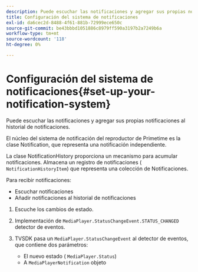 ```yaml
---
description: Puede escuchar las notificaciones y agregar sus propias notificaciones al historial de notificaciones.
title: Configuración del sistema de notificaciones
exl-id: da6cec2d-8488-4f61-881b-72999ece650c
source-git-commit: be43bbbd1051886c8979ff590a3197b2a7249b6a
workflow-type: tm+mt
source-wordcount: '118'
ht-degree: 0%

---
```


# Configuración del sistema de notificaciones{#set-up-your-notification-system}

Puede escuchar las notificaciones y agregar sus propias notificaciones al historial de notificaciones.

El núcleo del sistema de notificación del reproductor de Primetime es la clase Notification, que representa una notificación independiente.

La clase NotificationHistory proporciona un mecanismo para acumular notificaciones. Almacena un registro de notificaciones ( `NotificationHistoryItem`) que representa una colección de Notificaciones.

Para recibir notificaciones:

* Escuchar notificaciones
* Añadir notificaciones al historial de notificaciones

1. Escuche los cambios de estado.
1. Implementación de `MediaPlayer.StatusChangeEvent.STATUS_CHANGED` detector de eventos.
1. TVSDK pasa un `MediaPlayer.StatusChangeEvent` al detector de eventos, que contiene dos parámetros:

   * El nuevo estado ( `MediaPlayer.Status`)
   * A `MediaPlayerNotification` objeto
